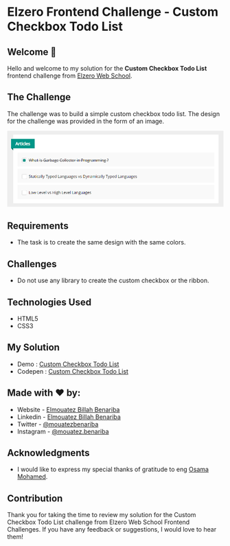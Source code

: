 # Elzero Frontend Challenge - Custom Checkbox Todo List

## Welcome 👋

Hello and welcome to my solution for the **Custom Checkbox Todo List** frontend challenge from [Elzero Web School](https://elzero.org/category/challenges/front-end-challenges/).

## The Challenge

The challenge was to build a simple custom checkbox todo list. The design for the challenge was provided in the form of an image.

![Custom Checkbox Todo List ](images/frontend-task-simple-and-custom-checkbox.png)

## Requirements

- The task is to create the same design with the same colors.

## Challenges

- Do not use any library to create the custom checkbox or the ribbon.

## Technologies Used

- HTML5
- CSS3

## My Solution

- Demo : [Custom Checkbox Todo List](https://mouatezbenariba.github.io/Elzero-Frontend-Challenges/custom-checkbox-todo-list/)
- Codepen : [Custom Checkbox Todo List](https://codepen.io/mouatezbenariba/pen/jOZrMWp)

## Made with ❤ by:

- Website - [Elmouatez Billah Benariba](https://www.mouatezbenariba.me/)
- Linkedin - [Elmouatez Billah Benariba](https://www.linkedin.com/in/mouatezbenariba/)
- Twitter - [@mouatezbenariba](https://twitter.com/mouatezbenariba)
- Instagram - [@mouatez.benariba](https://www.instagram.com/mouatez.benariba/)

## Acknowledgments

- I would like to express my special thanks of gratitude to eng [Osama Mohamed](https://github.com/OsamaElzero).

## Contribution

Thank you for taking the time to review my solution for the Custom Checkbox Todo List challenge from Elzero Web School Frontend Challenges. If you have any feedback or suggestions, I would love to hear them!
